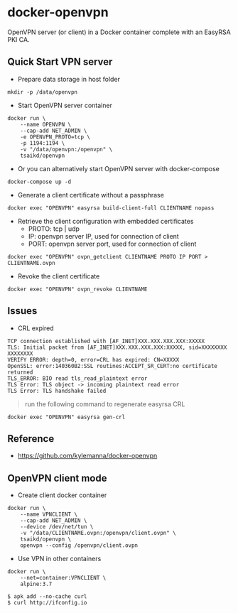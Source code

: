 docker-openvpn
==============

OpenVPN server (or client) in a Docker container complete with an EasyRSA PKI CA.

## Quick Start VPN server

* Prepare data storage in host folder

```
mkdir -p /data/openvpn
```

* Start OpenVPN server container

```
docker run \
	--name OPENVPN \
	--cap-add NET_ADMIN \
	-e OPENVPN_PROTO=tcp \
	-p 1194:1194 \
	-v "/data/openvpn:/openvpn" \
	tsaikd/openvpn
```

* Or you can alternatively start OpenVPN server with docker-compose

```
docker-compose up -d
```

* Generate a client certificate without a passphrase

```
docker exec "OPENVPN" easyrsa build-client-full CLIENTNAME nopass
```

* Retrieve the client configuration with embedded certificates
	* PROTO: tcp | udp
	* IP: openvpn server IP, used for connection of client
	* PORT: openvpn server port, used for connection of client

```
docker exec "OPENVPN" ovpn_getclient CLIENTNAME PROTO IP PORT > CLIENTNAME.ovpn
```

* Revoke the client certificate

```
docker exec "OPENVPN" ovpn_revoke CLIENTNAME
```

## Issues

* CRL expired
```
TCP connection established with [AF_INET]XXX.XXX.XXX.XXX:XXXXX
TLS: Initial packet from [AF_INET]XXX.XXX.XXX.XXX:XXXXX, sid=XXXXXXXX XXXXXXXX
VERIFY ERROR: depth=0, error=CRL has expired: CN=XXXXX
OpenSSL: error:140360B2:SSL routines:ACCEPT_SR_CERT:no certificate returned
TLS_ERROR: BIO read tls_read_plaintext error
TLS Error: TLS object -> incoming plaintext read error
TLS Error: TLS handshake failed
```

> run the following command to regenerate easyrsa CRL
```
docker exec "OPENVPN" easyrsa gen-crl
```

## Reference

* https://github.com/kylemanna/docker-openvpn

## OpenVPN client mode

* Create client docker container

```
docker run \
	--name VPNCLIENT \
	--cap-add NET_ADMIN \
	--device /dev/net/tun \
	-v "/data/CLIENTNAME.ovpn:/openvpn/client.ovpn" \
	tsaikd/openvpn \
	openvpn --config /openvpn/client.ovpn
```

* Use VPN in other containers

```
docker run \
	--net=container:VPNCLIENT \
	alpine:3.7

$ apk add --no-cache curl
$ curl http://ifconfig.io
```

